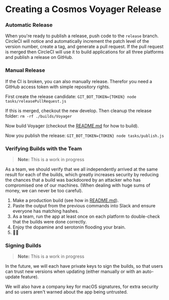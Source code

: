 # Creating a Cosmos Voyager Release

### Automatic Release

When you're ready to publish a release, push code to the `release` branch.
CircleCI will notice and automatically increment the patch level of the version
number, create a tag, and generate a pull request. If the pull request is
merged then CircleCI will use it to build applications for all three platforms and publish a release on GitHub.

### Manual Release

If the CI is broken, you can also manually release. Therefor you need a GitHub access token with simple repository rights.

First create the release candidate:
`GIT_BOT_TOKEN={TOKEN} node tasks/releasePullRequest.js`

If this is merged, checkout the new develop. Then cleanup the release folder:
`rm -rf ./builds/Voyager`

Now build Voyager (checkout the <a href="../README.md#build-gaia">README.md</a> for how to build).

Now you publish the release:
`GIT_BOT_TOKEN={TOKEN} node tasks/publish.js`

### Verifying Builds with the Team

> **Note:** This is a work in progress

As a team, we should verify that we all independently arrived at the same result
for each of the builds, which greatly increases security by reducing the chances
that a build was backdoored by an attacker who has compromised one of our
machines. (When dealing with huge sums of money, we can never be too careful).

1.  Make a production build (see how in <a href="../README.md#build-gaia">README.md</a>).
1.  Paste the output from the previous commands into Slack and ensure everyone
    has matching hashes.
1.  As a team, run the app at least once on each platform to double-check that
    the builds were done correctly.
1.  Enjoy the dopamine and serotonin flooding your brain.
1.  🎊🎉

### Signing Builds

> **Note:** This is a work in progress

In the future, we will each have private keys to sign the builds, so that users
can trust new versions when updating (either manually or with an auto-update
feature).

We will also have a company key for macOS signatures, for extra security and so
users aren't warned about the app being untrusted.
